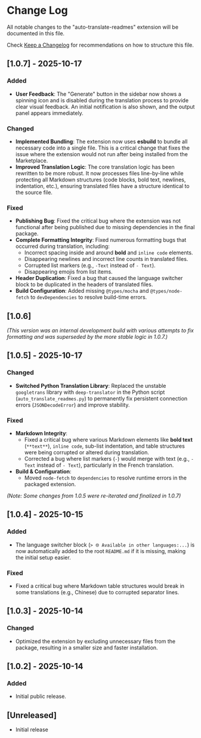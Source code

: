 # Change Log

All notable changes to the "auto-translate-readmes" extension will be documented in this file.

Check [Keep a Changelog](http://keepachangelog.com/) for recommendations on how to structure this file.

## [1.0.7] - 2025-10-17

### Added

- **User Feedback**: The "Generate" button in the sidebar now shows a spinning icon and is disabled during the translation process to provide clear visual feedback. An initial notification is also shown, and the output panel appears immediately.

### Changed

- **Implemented Bundling**: The extension now uses **esbuild** to bundle all necessary code into a single file. This is a critical change that fixes the issue where the extension would not run after being installed from the Marketplace.
- **Improved Translation Logic**: The core translation logic has been rewritten to be more robust. It now processes files line-by-line while protecting all Markdown structures (code blocks, bold text, newlines, indentation, etc.), ensuring translated files have a structure identical to the source file.

### Fixed

- **Publishing Bug**: Fixed the critical bug where the extension was not functional after being published due to missing dependencies in the final package.
- **Complete Formatting Integrity**: Fixed numerous formatting bugs that occurred during translation, including:
  - Incorrect spacing inside and around **bold** and `inline code` elements.
  - Disappearing newlines and incorrect line counts in translated files.
  - Corrupted list markers (e.g., `-Text` instead of `- Text`).
  - Disappearing emojis from list items.
- **Header Duplication**: Fixed a bug that caused the language switcher block to be duplicated in the headers of translated files.
- **Build Configuration**: Added missing `@types/mocha` and `@types/node-fetch` to `devDependencies` to resolve build-time errors.

## [1.0.6]

_(This version was an internal development build with various attempts to fix formatting and was superseded by the more stable logic in 1.0.7.)_

## [1.0.5] - 2025-10-17

### Changed

- **Switched Python Translation Library**: Replaced the unstable `googletrans` library with `deep-translator` in the Python script (`auto_translate_readmes.py`) to permanently fix persistent connection errors (`JSONDecodeError`) and improve stability.

### Fixed

- **Markdown Integrity**:
  - Fixed a critical bug where various Markdown elements like **bold text** (`**text**`), `inline code`, sub-list indentation, and table structures were being corrupted or altered during translation.
  - Corrected a bug where list markers (`-`) would merge with text (e.g., `-Text` instead of `- Text`), particularly in the French translation.
- **Build & Configuration**:
  - Moved `node-fetch` to `dependencies` to resolve runtime errors in the packaged extension.

_(Note: Some changes from 1.0.5 were re-iterated and finalized in 1.0.7)_

## [1.0.4] - 2025-10-15

### Added

- The language switcher block (`> 🌐 Available in other languages:...`) is now automatically added to the root `README.md` if it is missing, making the initial setup easier.

### Fixed

- Fixed a critical bug where Markdown table structures would break in some translations (e.g., Chinese) due to corrupted separator lines.

## [1.0.3] - 2025-10-14

### Changed

- Optimized the extension by excluding unnecessary files from the package, resulting in a smaller size and faster installation.

## [1.0.2] - 2025-10-14

### Added

- Initial public release.

## [Unreleased]

- Initial release

